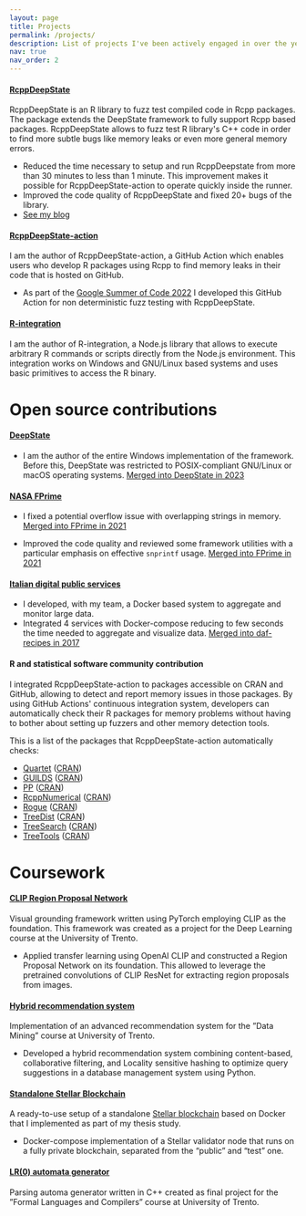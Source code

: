 ```yaml
---
layout: page
title: Projects
permalink: /projects/
description: List of projects I've been actively engaged in over the years.
nav: true
nav_order: 2
---
```


#### [RcppDeepState](https://github.com/FabrizioSandri/RcppDeepState)
RcppDeepState is an R library to fuzz test compiled code in Rcpp packages. The
package extends the DeepState framework to fully support Rcpp based packages.
RcppDeepState allows to fuzz test R library's C++ code in order to find
more subtle bugs like memory leaks or even more general memory errors.

- Reduced the time necessary to setup and run RcppDeepstate from more than 30
  minutes to less than 1 minute. This improvement makes it possible for
  RcppDeepState-action to operate quickly inside the runner.
- Improved the code quality of RcppDeepState and fixed 20+ bugs of the library.
- [See my blog](https://fabriziosandri.github.io/gsoc-2022-blog)

#### [RcppDeepState-action](https://github.com/FabrizioSandri/RcppDeepState-action)
I am the author of RcppDeepState-action, a GitHub Action which enables users who
develop R packages using Rcpp to find memory leaks in their code that is hosted
on GitHub.

- As part of the [Google Summer of Code
  2022](https://summerofcode.withgoogle.com/programs/2022/projects/t87xbcg2) I
  developed this GitHub Action for non deterministic fuzz testing with
  RcppDeepState.


#### [R-integration](https://github.com/FabrizioSandri/r-integration)
I am the author of R-integration, a Node.js library that allows to execute
arbitrary R commands or scripts directly from the Node.js environment. This
integration works on Windows and GNU/Linux based systems and uses basic
primitives to access the R binary.


# Open source contributions

#### [DeepState](https://github.com/trailofbits/deepstate)
- I am the author of the entire Windows implementation of the framework. Before
this, DeepState was restricted to POSIX-compliant GNU/Linux or macOS operating
systems. [Merged into DeepState in
2023](https://github.com/trailofbits/deepstate/pull/428)

#### [NASA FPrime](https://github.com/nasa/fprime)
- I fixed a potential overflow issue with overlapping strings in memory.
[Merged into FPrime in 2021](https://github.com/nasa/fprime/pull/1164)

- Improved the code quality and reviewed some framework utilities with a
  particular emphasis on effective `snprintf` usage. [Merged into FPrime in
  2021](https://github.com/nasa/fprime/pull/1151)

#### [Italian digital public services](https://github.com/italia/daf-recipes)
- I developed, with my team, a Docker based system to aggregate and monitor
  large data. 
- Integrated 4 services with Docker-compose reducing to few seconds the time
  needed to aggregate and visualize data. [Merged into daf-recipes in
  2017](https://github.com/italia/daf-recipes/commits?author=FabrizioSandri)


#### R and statistical software community contribution
I integrated RcppDeepState-action to packages accessible on CRAN and GitHub,
allowing to detect and report memory issues in those packages. By using GitHub
Actions' continuous integration system, developers can automatically check their
R packages for memory problems without having to bother about setting up fuzzers
and other memory detection tools. 


This is a list of the packages that RcppDeepState-action automatically checks:

- [Quartet](https://github.com/ms609/Quartet) ([CRAN](https://cran.r-project.org/web/packages/Quartet))
- [GUILDS](https://github.com/thijsjanzen/GUILDS) ([CRAN](https://cran.r-project.org/web/packages/GUILDS))
- [PP](https://github.com/jansteinfeld/PP) ([CRAN](https://cran.r-project.org/web/packages/PP/))
- [RcppNumerical](https://github.com/yixuan/RcppNumerical) ([CRAN](https://cran.r-project.org/web/packages/RcppNumerical))
- [Rogue](https://github.com/ms609/Rogue) ([CRAN](https://cran.r-project.org/web/packages/Rogue))
- [TreeDist](https://github.com/ms609/TreeDist) ([CRAN](https://cran.r-project.org/web/packages/TreeDist))
- [TreeSearch](https://github.com/ms609/TreeSearch) ([CRAN](https://cran.r-project.org/web/packages/TreeSearch))
- [TreeTools](https://github.com/ms609/TreeTools) ([CRAN](https://cran.r-project.org/web/packages/TreeTools))


# Coursework

#### [CLIP Region Proposal Network](https://github.com/FabrizioSandri/deep-learning-project)
Visual grounding framework written using PyTorch employing CLIP as the
foundation. This framework was created as a project for the Deep Learning course
at the University of Trento.

- Applied transfer learning using OpenAI CLIP and constructed a Region Proposal
  Network on its foundation. This allowed to leverage the pretrained
  convolutions of CLIP ResNet for extracting region proposals from images.

#### [Hybrid recommendation system](https://github.com/FabrizioSandri/data-mining-project)
Implementation of an advanced recommendation system for the ”Data Mining” course
at University of Trento.

- Developed a hybrid recommendation system combining content-based,
  collaborative filtering, and Locality sensitive hashing to optimize query
  suggestions in a database management system using Python.

#### [Standalone Stellar Blockchain](https://github.com/FabrizioSandri/Standalone-stellar-blockchain)
A ready-to-use setup of a standalone [Stellar blockchain](https://stellar.org/)
based on Docker that I implemented as part of my thesis study.

- Docker-compose implementation of a Stellar validator node that runs on a fully
  private blockchain, separated from the “public” and “test” one.

#### [LR(0) automata generator](https://github.com/FabrizioSandri/LR-0-automa-generator)
Parsing automa generator written in C++ created as final project for the ”Formal
Languages and Compilers” course at University of Trento.

